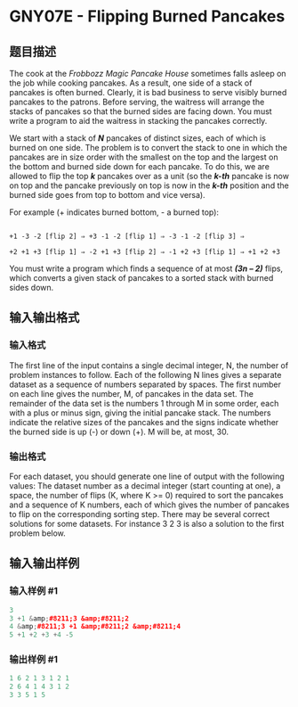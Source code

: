 # GNY07E - Flipping Burned Pancakes

## 题目描述

The cook at the _Frobbozz Magic Pancake House_ sometimes falls asleep on the job while cooking pancakes. As a result, one side of a stack of pancakes is often burned. Clearly, it is bad business to serve visibly burned pancakes to the patrons. Before serving, the waitress will arrange the stacks of pancakes so that the burned sides are facing down. You must write a program to aid the waitress in stacking the pancakes correctly.

We start with a stack of **_N_** pancakes of distinct sizes, each of which is burned on one side. The problem is to convert the stack to one in which the pancakes are in size order with the smallest on the top and the largest on the bottom and burned side down for each pancake. To do this, we are allowed to flip the top **_k_** pancakes over as a unit (so the **_k-th_** pancake is now on top and the pancake previously on top is now in the **_k-th_** position and the burned side goes from top to bottom and vice versa).

For example (+ indicates burned bottom, - a burned top):

```

+1 -3 -2 [flip 2] ⇒ +3 -1 -2 [flip 1] ⇒ -3 -1 -2 [flip 3] ⇒

+2 +1 +3 [flip 1] ⇒ -2 +1 +3 [flip 2] ⇒ -1 +2 +3 [flip 1] ⇒ +1 +2 +3

```

You must write a program which finds a sequence of at most **_(3n – 2)_** flips, which converts a given stack of pancakes to a sorted stack with burned sides down.

## 输入输出格式

### 输入格式

The first line of the input contains a single decimal integer, N, the number of problem instances to follow. Each of the following N lines gives a separate dataset as a sequence of numbers separated by spaces. The first number on each line gives the number, M, of pancakes in the data set. The remainder of the data set is the numbers 1 through M in some order, each with a plus or minus sign, giving the initial pancake stack. The numbers indicate the relative sizes of the pancakes and the signs indicate whether the burned side is up (-) or down (+). M will be, at most, 30.

### 输出格式

For each dataset, you should generate one line of output with the following values: The dataset number as a decimal integer (start counting at one), a space, the number of flips (K, where K >= 0) required to sort the pancakes and a sequence of K numbers, each of which gives the number of pancakes to flip on the corresponding sorting step. There may be several correct solutions for some datasets. For instance 3 2 3 is also a solution to the first problem below.

## 输入输出样例

### 输入样例 #1

```cpp
3
3 +1 &amp;#8211;3 &amp;#8211;2
4 &amp;#8211;3 +1 &amp;#8211;2 &amp;#8211;4
5 +1 +2 +3 +4 -5
```


### 输出样例 #1

```cpp
1 6 2 1 3 1 2 1
2 6 4 1 4 3 1 2
3 3 5 1 5
```



